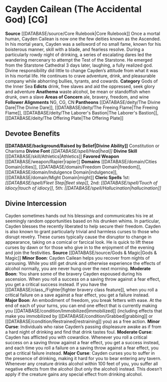 ﻿---
ability:
- Constitution
- Charisma
ability_boost:
- Constitution
- Charisma
alignment: CG
deity:
- '[[DATABASE/deity/Cayden Cailean|Cayden Cailean]]'
- '[[DATABASE/deity/The Divine Dare|TheDivine Dare]]'
- '[[DATABASE/deity/The Freeing Flame|The Freeing Flame]]'
- '[[DATABASE/deity/The Laborer''s Bastion|The Laborer''s Bastion]]'
- '[[DATABASE/deity/The Offering Plate|The Offering Plate]]'
deity_category: Gods of the Inner Sea
divine_font: Heal
domain:
- '[[DATABASE/domain/Cities Domain|Cities]]'
- '[[DATABASE/domain/Freedom Domain|Freedom]]'
- '[[DATABASE/domain/Indulgence Domain|Indulgence]]'
- '[[DATABASE/domain/Might Domain|Might]]'
favored_weapon: '[[DATABASE/weapon/Rapier|Rapier]]'
follower_alignment:
- NG
- CG
- CN
id: '4'
name: Cayden Cailean
rarity: Common
skill:
- '[[DATABASE/skill/Athletics|Athletics]]'
source: '[[DATABASE/source/Core Rulebook|Core Rulebook]]'
type: Deity

---
# Cayden Cailean (The Accidental God) [CG]

**Source** [[DATABASE/source/Core Rulebook|Core Rulebook]] 
Once a mortal human, Cayden Cailean is now one the few deities known as the Ascended. In his mortal years, Cayden was a sellsword of no small fame, known for his boisterous manner, skill with a blade, and fearless resolve. During a particularly rowdy night of drinking, a series of escalating dares led the wandering mercenary to attempt the Test of the Starstone. He emerged from the Starstone Cathedral 3 days later, laughing, a fully realized god. Divine responsibility did little to change Cayden’s attitude from what it was in his mortal life. He continues to crave adventure, drink, and pleasurable company while abhorring bullies, tyrants, and cowards.
**Category** Gods of the Inner Sea
**Edicts** drink, free slaves and aid the oppressed, seek glory and adventure
**Anathema** waste alcohol, be mean or standoffish when drunk, own a slave
**Areas of Concern** ale, bravery, freedom, and wine
**Follower Alignments** NG, CG, CN
**Pantheons** [[DATABASE/deity/The Divine Dare|The Divine Dare]], [[DATABASE/deity/The Freeing Flame|The Freeing Flame]], [[DATABASE/deity/The Laborer's Bastion|The Laborer's Bastion]], [[DATABASE/deity/The Offering Plate|The Offering Plate]]

## Devotee Benefits

**[[DATABASE/background/Raised by Belief|Divine Ability]]** Constitution or Charisma
**Divine Font** _[[DATABASE/spell/Heal|heal]]_
**Divine Skill** [[DATABASE/skill/Athletics|Athletics]]
**Favored Weapon** [[DATABASE/weapon/Rapier|rapier]]
**Domains** [[DATABASE/domain/Cities Domain|cities]], [[DATABASE/domain/Freedom Domain|freedom]], [[DATABASE/domain/Indulgence Domain|indulgence]], [[DATABASE/domain/Might Domain|might]]
**Cleric Spells** 1st: _[[DATABASE/spell/Fleet Step|fleet step]]_, 2nd: _[[DATABASE/spell/Touch of Idiocy|touch of idiocy]]_, 5th: _[[DATABASE/spell/Hallucination|hallucination]]_

## Divine Intercession

Cayden sometimes hands out his blessings and communicates his ire at seemingly random opportunities based on his drunken whims. In particular, Cayden blesses the recently liberated to help secure their freedom. Cayden is also known to grant particularly trivial and harmless curses to those who disrupt revelry. These curses typically cause the disruptor to change in appearance, taking on a comical or farcical look. He is quick to lift these curses by dawn or for those who give in to the enjoyment of the evening and join the festivities.
**Source** [[DATABASE/source/Gods & Magic|Gods & Magic]] 
**Minor Boon**: Cayden Cailean helps you recover from nights of carousing. While you still get drunk and otherwise experience the effects of alcohol normally, you are never hung over the next morning.
**Moderate Boon**: You share some of the bravery Cayden espoused during his ascension. When you roll a success on a saving throw against a fear effect, you get a critical success instead. If you have the [[DATABASE/class_/Fighter|fighter bravery class feature]], when you roll a critical failure on a save against a fear effect, you get a failure instead.
**Major Boon**: An embodiment of freedom, you break fetters with ease. At the end of each of your turns, you can end one effect that is currently making you [[DATABASE/condition/Immobilized|immobilized]] (including effects that make you immobilized by [[DATABASE/condition/Grabbed|grabbing]] or [[DATABASE/condition/Restrained|restraining]] you) as a free action.
**Minor Curse**: Individuals who raise Cayden’s passing displeasure awake as if from a hard night of drinking and find that drink tastes foul.
**Moderate Curse**: Cayden has afflicted you with cowardice. Whenever you roll a critical success on a saving throw against a fear effect, you get a success instead, and each time you roll a failure on a saving throw against a fear effect, you get a critical failure instead.
**Major Curse**: Cayden curses you to suffer in the presence of drinking, making it hard for you to bear entering any tavern. Whenever any creature drinks alcohol within 100 feet of you, you suffer all negative effects from the alcohol (but only the alcohol) instead. This doesn’t apply if the creature gains any special effect from drinking alcohol.